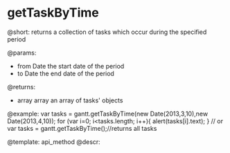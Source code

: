 getTaskByTime
=============
@short: returns a collection of tasks which occur during the specified period
	

@params: 
* from	Date	 the start date of the period
* to	Date	 the end date of the period

@returns:
- array		array	an array of tasks' objects





@example:
var tasks = gantt.getTaskByTime(new Date(2013,3,10),new Date(2013,4,10)); 
for (var i=0; i<tasks.length; i++){
       alert(tasks[i].text);
}
// or
var tasks = gantt.getTaskByTime();//returns all tasks 


@template:	api_method
@descr:

